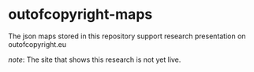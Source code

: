outofcopyright-maps
===================

The json maps stored in this repository support research presentation on outofcopyright.eu

*note*: The site that shows this research is not yet live.